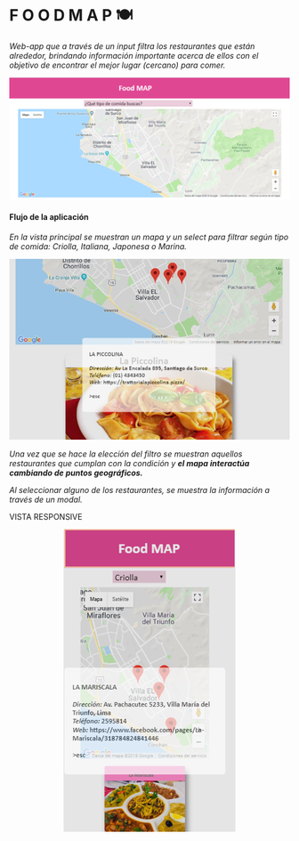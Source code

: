#  F O O D M A P 🍽

*Web-app que a través de un input filtra los restaurantes que están alrededor, brindando información importante acerca de ellos con el objetivo de encontrar el mejor lugar (cercano) para comer.*

<p align = "center"><img src="https://github.com/AilimMoscoso/lim-2018-01-foodmap/blob/master/img/vista1.png" alt="vista1" border="0"></p>

#### Flujo de la aplicación

*En la vista principal se muestran un mapa y un select para filtrar según tipo de comida: Criolla, Italiana, Japonesa o Marina.*

<p align = "center"><img src="https://github.com/AilimMoscoso/lim-2018-01-foodmap/blob/master/img/vista2modal.png" alt="vista2modal" border="0"></p>

*Una vez que se hace la elección del filtro se muestran aquellos restaurantes que cumplan con la condición y* ***el mapa interactúa cambiando de puntos geográficos.***

*Al seleccionar alguno de los restaurantes, se muestra la información a través de un modal.*

VISTA RESPONSIVE

<p align = "center"><img src="https://github.com/AilimMoscoso/lim-2018-01-foodmap/blob/master/img/responsive.png" alt="responsive" border="0"></p>




